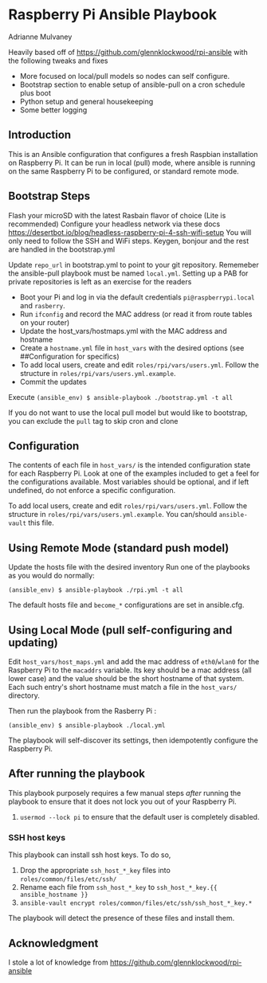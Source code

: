 # Raspberry Pi Ansible Playbook

Adrianne Mulvaney

Heavily based off of https://github.com/glennklockwood/rpi-ansible with the following tweaks and fixes 

* More focused on local/pull models so nodes can self configure. 
* Bootstrap section to enable setup of ansible-pull on a cron schedule plus boot
* Python setup and general housekeeping
* Some better logging

## Introduction

This is an Ansible configuration that configures a fresh Raspbian installation
on Raspberry Pi.  It can be run in local (pull) mode, where ansible is running
on the same Raspberry Pi to be configured, or standard remote mode. 

## Bootstrap Steps

Flash your microSD with the latest Rasbain flavor of choice (Lite is recommended)
Configure your headless network via these docs https://desertbot.io/blog/headless-raspberry-pi-4-ssh-wifi-setup You will only need to follow the SSH and WiFi steps. Keygen, bonjour and the rest are handled in the bootstrap.yml

Update `repo_url` in bootstrap.yml to point to your git repository. Rememeber the ansible-pull playbook must be named `local.yml`. Setting up a PAB for private repositories is left as an exercise for the readers

* Boot your Pi and log in via the default credentials `pi@raspberrypi.local` and `rasberry`. 
* Run `ifconfig` and record the MAC address (or read it from route tables on your router)
* Update the host_vars/hostmaps.yml with the MAC address and hostname
* Create a `hostname.yml` file in `host_vars` with the desired options (see ##Configuration for specifics)
* To add local users, create and edit `roles/rpi/vars/users.yml`.  Follow the structure in `roles/rpi/vars/users.yml.example`. 
* Commit the updates

Execute `(ansible_env) $ ansible-playbook ./bootstrap.yml -t all`

If you do not want to use the local pull model but would like to bootstrap, you can exclude the `pull` tag to skip cron and clone

## Configuration

The contents of each file in `host_vars/` is the intended configuration state
for each Raspberry Pi.  Look at one of the examples included to get a feel for
the configurations available.  Most variables should be optional, and if left
undefined, do not enforce a specific configuration.

To add local users, create and edit `roles/rpi/vars/users.yml`.  Follow the
structure in `roles/rpi/vars/users.yml.example`.  You can/should
`ansible-vault` this file.


## Using Remote Mode (standard push model)

Update the hosts file with the desired inventory
Run one of the playbooks as you would do normally:

    (ansible_env) $ ansible-playbook ./rpi.yml -t all 

The default hosts file and `become_*` configurations are set in ansible.cfg.

## Using Local Mode (pull self-configuring and updating)

Edit `host_vars/host_maps.yml` and add the mac address of `eth0`/`wlan0` for the Raspberry Pi to the `macaddrs` variable.  Its key should be a mac address (all lower case) and the value should be the short hostname of that system.  Each such entry's short hostname must match a file in the `host_vars/` directory.

Then run the playbook from the Rasberry Pi :

    (ansible_env) $ ansible-playbook ./local.yml

The playbook will self-discover its settings, then idempotently configure the Raspberry Pi.


## After running the playbook

This playbook purposely requires a few manual steps _after_ running the playbook
to ensure that it does not lock you out of your Raspberry Pi.

1. `usermod --lock pi` to ensure that the default user is completely disabled.


### SSH host keys

This playbook can install ssh host keys.  To do so,

1. Drop the appropriate `ssh_host_*_key` files into `roles/common/files/etc/ssh/`
2. Rename each file from `ssh_host_*_key` to `ssh_host_*_key.{{ ansible_hostname }}`
3. `ansible-vault encrypt roles/common/files/etc/ssh/ssh_host_*_key.*`

The playbook will detect the presence of these files and install them.

## Acknowledgment

I stole a lot of knowledge from https://github.com/glennklockwood/rpi-ansible
